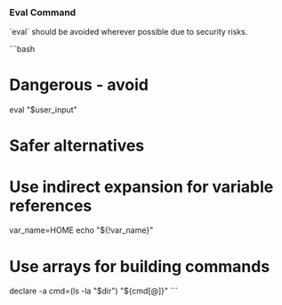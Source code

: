 ### Eval Command
\`eval\` should be avoided wherever possible due to security risks.

\`\`\`bash
# Dangerous - avoid
eval "$user_input"

# Safer alternatives
# Use indirect expansion for variable references
var_name=HOME
echo "${!var_name}"

# Use arrays for building commands
declare -a cmd=(ls -la "$dir")
"${cmd[@]}"
\`\`\`
